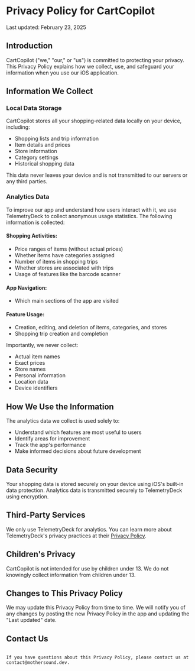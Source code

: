 # Privacy Policy for CartCopilot

Last updated: February 23, 2025

## Introduction

CartCopilot ("we," "our," or "us") is committed to protecting your privacy. This Privacy Policy explains how we collect, use, and safeguard your information when you use our iOS application.

## Information We Collect

### Local Data Storage

CartCopilot stores all your shopping-related data locally on your device, including:
- Shopping lists and trip information
- Item details and prices
- Store information
- Category settings
- Historical shopping data

This data never leaves your device and is not transmitted to our servers or any third parties.

### Analytics Data

To improve our app and understand how users interact with it, we use TelemetryDeck to collect anonymous usage statistics. The following information is collected:

#### Shopping Activities:
- Price ranges of items (without actual prices)
- Whether items have categories assigned
- Number of items in shopping trips
- Whether stores are associated with trips
- Usage of features like the barcode scanner

#### App Navigation:
- Which main sections of the app are visited

#### Feature Usage:
- Creation, editing, and deletion of items, categories, and stores
- Shopping trip creation and completion

Importantly, we never collect:
- Actual item names
- Exact prices
- Store names
- Personal information
- Location data
- Device identifiers

## How We Use the Information

The analytics data we collect is used solely to:
- Understand which features are most useful to users
- Identify areas for improvement
- Track the app's performance
- Make informed decisions about future development

## Data Security

Your shopping data is stored securely on your device using iOS's built-in data protection. Analytics data is transmitted securely to TelemetryDeck using encryption.

## Third-Party Services

We only use TelemetryDeck for analytics. You can learn more about TelemetryDeck's privacy practices at their [Privacy Policy](https://telemetrydeck.com/privacy/).

## Children's Privacy

CartCopilot is not intended for use by children under 13. We do not knowingly collect information from children under 13.

## Changes to This Privacy Policy

We may update this Privacy Policy from time to time. We will notify you of any changes by posting the new Privacy Policy in the app and updating the "Last updated" date.

## Contact Us

                                                                                                                              If you have questions about this Privacy Policy, please contact us at contact@mothersound.dev.
